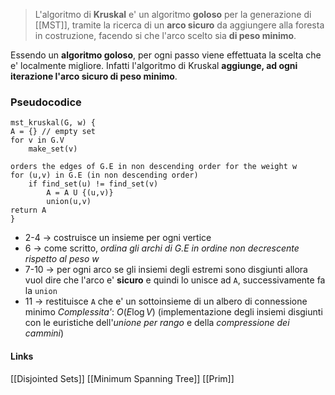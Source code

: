 >L'algoritmo di **Kruskal** e' un algoritmo **goloso** per la generazione di [[MST]], tramite la ricerca di un **arco sicuro** da aggiungere alla foresta in costruzione, facendo si che l'arco scelto sia **di peso minimo**. 

Essendo un **algoritmo goloso**, per ogni passo viene effettuata la scelta che e' localmente migliore.
Infatti l'algoritmo di Kruskal **aggiunge, ad ogni iterazione l'arco sicuro di peso minimo**.
### Pseudocodice
```
mst_kruskal(G, w) {
A = {} // empty set
for v in G.V
	make_set(v)

orders the edges of G.E in non descending order for the weight w
for (u,v) in G.E (in non descending order)
	if find_set(u) != find_set(v)
		A = A U {(u,v)}
		union(u,v)
return A
}
```
- 2-4 -> costruisce un insieme per ogni vertice
- 6 -> come scritto, *ordina gli archi di G.E in ordine non decrescente rispetto al peso w*
- 7-10 -> per ogni arco se gli insiemi degli estremi sono disgiunti allora vuol dire che l'arco e' **sicuro** e quindi lo unisce ad `A`, successivamente fa la `union`
- 11 -> restituisce `A` che e' un sottoinsieme di un albero di connessione minimo
*Complessita'*: $O \left( E \log V \right)$ (implementazione degli insiemi disgiunti con le euristiche dell'*unione per rango* e della *compressione dei cammini*)

#### Links
[[Disjointed Sets]]
[[Minimum Spanning Tree]]
[[Prim]]

